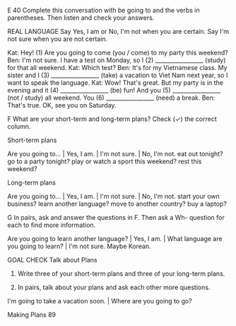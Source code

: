 E 40 Complete this conversation with be going to and the verbs in parentheses. Then listen and check your answers.

REAL LANGUAGE
Say Yes, I am or No, I'm not when you are certain. Say I'm not sure when you are not certain.

Kat: Hey! (1) Are you going to come (you / come) to my party this weekend?
Ben: I'm not sure. I have a test on Monday, so I (2) _________________ (study) for that all weekend.
Kat: Which test?
Ben: It's for my Vietnamese class. My sister and I (3) _________________ (take) a vacation to Viet Nam next year, so I want to speak the language.
Kat: Wow! That's great. But my party is in the evening and it (4) _________________ (be) fun! And you (5) _________________ (not / study) all weekend. You (6) _________________ (need) a break.
Ben: That's true. OK, see you on Saturday.

F What are your short-term and long-term plans? Check (✓) the correct column.

Short-term plans

Are you going to... | Yes, I am. | I'm not sure. | No, I'm not.
eat out tonight?
go to a party tonight?
play or watch a sport this weekend?
rest this weekend?

Long-term plans

Are you going to... | Yes, I am. | I'm not sure. | No, I'm not.
start your own business?
learn another language?
move to another country?
buy a laptop?

G In pairs, ask and answer the questions in F. Then ask a Wh- question for each to find more information.

Are you going to learn another language? | Yes, I am. | What language are you going to learn? | I'm not sure. Maybe Korean.

GOAL CHECK Talk about Plans

1. Write three of your short-term plans and three of your long-term plans.

2. In pairs, talk about your plans and ask each other more questions.

I'm going to take a vacation soon. | Where are you going to go?

Making Plans 89